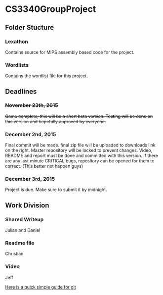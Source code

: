 # CS3340GroupProject

## Folder Stucture

### Lexathon 
Contains source for MIPS assembly based code for the project. 

### Wordlists 
Contains the wordlist file for this project.


## Deadlines

### ~~November 23th, 2015~~
~~Game complete, this will be a short beta version. Testing will be done on this version and hopefully approved by everyone.~~

### December 2nd, 2015
Final commit will be made. final zip file will be uploaded to downloads link on the right. Master repository will be locked to prevent changes.  Video, README and report must be done and committed with this version. If there are any last minute CRITICAL bugs, repository can be opened for them to correct. (This better not happen guys)

### December 3rd, 2015
Project is due. Make sure to submit it by midnight.

## Work Division

### Shared Writeup 
Julian and Daniel

### Readme file
Christian

### Video 
Jeff


[Here is a quick simple guide for git](http://rogerdudler.github.io/git-guide/)